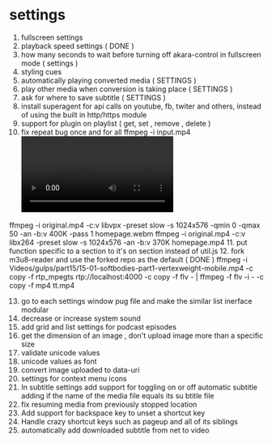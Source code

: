 
# settings
1. fullscreen settings
2. playback speed settings ( DONE )
3. how many seconds to wait before turning off akara-control in fullscreen mode ( settings )
4. styling cues
5. automatically playing converted media ( SETTINGS )
6. play other media when conversion is taking place ( SETTINGS )
7. ask for where to save subtitle ( SETTINGS )
8. install superagent for api calls on youtube, fb, twiter and others, instead of using the built in http/https module
9. support for plugin on playlist ( get, set , remove , delete )
10. fix repeat bug once and for all
ffmpeg -i input.mp4 <video options> -filter split rtmp://server[:port][/app] out.mp4

ffmpeg -i original.mp4 -c:v libvpx -preset slow -s 1024x576 -qmin 0 -qmax 50 -an -b:v 400K -pass 1 homepage.webm
ffmpeg -i original.mp4 -c:v libx264 -preset slow -s 1024x576 -an -b:v 370K homepage.mp4
11. put function specific to a section to it's on section instead of util.js
12. fork m3u8-reader and use the forked repo as the default ( DONE )
ffmpeg -i Videos/gulps/part15/15-01-softbodies-part1-vertexweight-mobile.mp4 -c copy -f rtp_mpegts rtp://localhost:4000 -c copy -f flv - | ffmpeg -f flv -i - -c copy -f mp4 tt.mp4

13. go to each settings window pug file and make the similar list inerface modular
14. decrease or increase system sound
15. add grid and list settings for podcast episodes
16. get the dimension of an image , don't upload image more than a specific size
17. validate unicode values
18. unicode values as font
19. convert image uploaded to data-uri
20. settings for context menu icons
21. In subtitle settings add support for toggling on or off automatic subtitle adding if the name of the media file equals its su
btitle file
22. fix resuming media from previously stopped location
23. Add support for backspace key to unset a shortcut key
24. Handle crazy shortcut keys such as pageup and all of its siblings
25. automatically add downloaded subtitle from net to video
